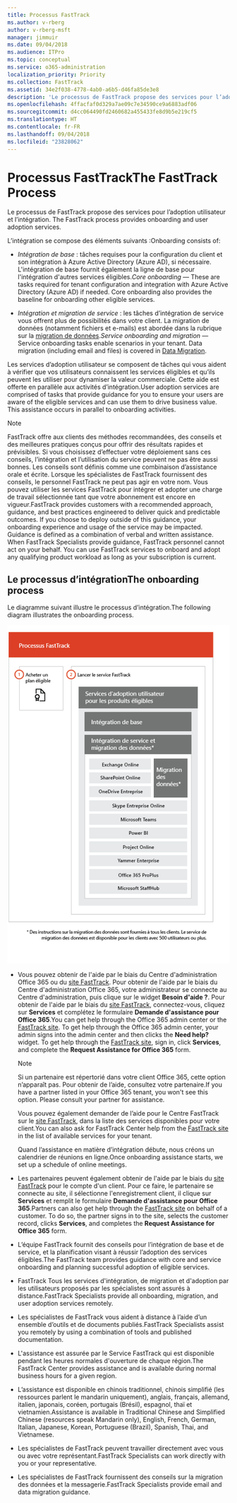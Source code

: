 ```yaml
---
title: Processus FastTrack
ms.author: v-rberg
author: v-rberg-msft
manager: jimmuir
ms.date: 09/04/2018
ms.audience: ITPro
ms.topic: conceptual
ms.service: o365-administration
localization_priority: Priority
ms.collection: FastTrack
ms.assetid: 34e2f038-4778-4ab0-a6b5-d46fa85de3e8
description: 'Le processus de FastTrack propose des services pour l’adoption utilisateur et l’intégration. '
ms.openlocfilehash: 4ffacfaf0d329a7ae09c7e34590ce9a6883adf06
ms.sourcegitcommit: d4cc064490fd2460682a455433fe8d9b5e219cf5
ms.translationtype: HT
ms.contentlocale: fr-FR
ms.lasthandoff: 09/04/2018
ms.locfileid: "23828062"
---
```

# <a name="the-fasttrack-process"></a><span data-ttu-id="b41db-103">Processus FastTrack</span><span class="sxs-lookup"><span data-stu-id="b41db-103">The FastTrack Process</span></span>

<span data-ttu-id="b41db-104">Le processus de FastTrack propose des services pour l’adoption utilisateur et l’intégration. </span><span class="sxs-lookup"><span data-stu-id="b41db-104">The FastTrack process provides onboarding and user adoption services.</span></span> 
  
<span data-ttu-id="b41db-105">L’intégration se compose des éléments suivants :</span><span class="sxs-lookup"><span data-stu-id="b41db-105">Onboarding consists of:</span></span>
  
- <span data-ttu-id="b41db-p101">*Intégration de base* : tâches requises pour la configuration du client et son intégration à Azure Active Directory (Azure AD), si nécessaire. L'intégration de base fournit également la ligne de base pour l'intégration d'autres services éligibles.</span><span class="sxs-lookup"><span data-stu-id="b41db-p101">*Core onboarding* — These are tasks required for tenant configuration and integration with Azure Active Directory (Azure AD) if needed. Core onboarding also provides the baseline for onboarding other eligible services.</span></span> 
    
- <span data-ttu-id="b41db-p102">*Intégration et migration de service* : les tâches d’intégration de service vous offrent plus de possibilités dans votre client. La migration de données (notamment fichiers et e-mails) est abordée dans la rubrique sur la [migration de données](data-migration.md).</span><span class="sxs-lookup"><span data-stu-id="b41db-p102">*Service onboarding and migration* — Service onboarding tasks enable scenarios in your tenant. Data migration (including email and files) is covered in [Data Migration](data-migration.md).</span></span> 
    
<span data-ttu-id="b41db-p103">Les services d’adoption utilisateur se composent de tâches qui vous aident à vérifier que vos utilisateurs connaissent les services éligibles et qu’ils peuvent les utiliser pour dynamiser la valeur commerciale. Cette aide est offerte en parallèle aux activités d’intégration.</span><span class="sxs-lookup"><span data-stu-id="b41db-p103">User adoption services are comprised of tasks that provide guidance for you to ensure your users are aware of the eligible services and can use them to drive business value. This assistance occurs in parallel to onboarding activities.</span></span>
  
> [!NOTE]
> <span data-ttu-id="b41db-p104">FastTrack offre aux clients des méthodes recommandées, des conseils et des meilleures pratiques conçus pour offrir des résultats rapides et prévisibles. Si vous choisissez d’effectuer votre déploiement sans ces conseils, l’intégration et l’utilisation du service peuvent ne pas être aussi bonnes. Les conseils sont définis comme une combinaison d’assistance orale et écrite. Lorsque les spécialistes de FastTrack fournissent des conseils, le personnel FastTrack ne peut pas agir en votre nom. Vous pouvez utiliser les services FastTrack pour intégrer et adopter une charge de travail sélectionnée tant que votre abonnement est encore en vigueur.</span><span class="sxs-lookup"><span data-stu-id="b41db-p104">FastTrack provides customers with a recommended approach, guidance, and best practices engineered to deliver quick and predictable outcomes. If you choose to deploy outside of this guidance, your onboarding experience and usage of the service may be impacted. Guidance is defined as a combination of verbal and written assistance. When FastTrack Specialists provide guidance, FastTrack personnel cannot act on your behalf. You can use FastTrack services to onboard and adopt any qualifying product workload as long as your subscription is current.</span></span> 
  
## <a name="the-onboarding-process"></a><span data-ttu-id="b41db-117">Le processus d’intégration</span><span class="sxs-lookup"><span data-stu-id="b41db-117">The onboarding process</span></span>

<span data-ttu-id="b41db-118">Le diagramme suivant illustre le processus d’intégration.</span><span class="sxs-lookup"><span data-stu-id="b41db-118">The following diagram illustrates the onboarding process.</span></span>
  
![Chronologie pour l’utilisation du service d’intégration](media/O365-Onboarding-Timeline.png)
  
- <span data-ttu-id="b41db-p105">Vous pouvez obtenir de l'aide par le biais du Centre d'administration Office 365 ou du [site FastTrack](https://go.microsoft.com/fwlink/?linkid=780698). Pour obtenir de l'aide par le biais du Centre d'administration Office 365, votre administrateur se connecte au Centre d'administration, puis clique sur le widget **Besoin d'aide ?**. Pour obtenir de l'aide par le biais du [site FastTrack](https://go.microsoft.com/fwlink/?linkid=780698), connectez-vous, cliquez sur **Services** et complétez le formulaire **Demande d'assistance pour Office 365**.</span><span class="sxs-lookup"><span data-stu-id="b41db-p105">You can get help through the Office 365 admin center or the [FastTrack site](https://go.microsoft.com/fwlink/?linkid=780698). To get help through the Office 365 admin center, your admin signs into the admin center and then clicks the **Need help?** widget. To get help through the [FastTrack site](https://go.microsoft.com/fwlink/?linkid=780698), sign in, click **Services**, and complete the **Request Assistance for Office 365** form.</span></span> 
    
    > [!NOTE]
    >  <span data-ttu-id="b41db-p106">Si un partenaire est répertorié dans votre client Office 365, cette option n’apparaît pas. Pour obtenir de l’aide, consultez votre partenaire.</span><span class="sxs-lookup"><span data-stu-id="b41db-p106">If you have a partner listed in your Office 365 tenant, you won't see this option. Please consult your partner for assistance.</span></span> 
  
    <span data-ttu-id="b41db-125">Vous pouvez également demander de l’aide pour le Centre FastTrack sur le [site FastTrack](https://go.microsoft.com/fwlink/?linkid=780698), dans la liste des services disponibles pour votre client.</span><span class="sxs-lookup"><span data-stu-id="b41db-125">You can also ask for FastTrack Center help from the [FastTrack site](https://go.microsoft.com/fwlink/?linkid=780698) in the list of available services for your tenant.</span></span> 
    
    <span data-ttu-id="b41db-126">Quand l’assistance en matière d’intégration débute, nous créons un calendrier de réunions en ligne.</span><span class="sxs-lookup"><span data-stu-id="b41db-126">Once onboarding assistance starts, we set up a schedule of online meetings.</span></span>
    
- <span data-ttu-id="b41db-p107">Les partenaires peuvent également obtenir de l'aide par le biais du [site FastTrack](https://go.microsoft.com/fwlink/?linkid=780698) pour le compte d'un client. Pour ce faire, le partenaire se connecte au site, il sélectionne l'enregistrement client, il clique sur **Services** et remplit le formulaire **Demande d'assistance pour Office 365**.</span><span class="sxs-lookup"><span data-stu-id="b41db-p107">Partners can also get help through the [FastTrack site](https://go.microsoft.com/fwlink/?linkid=780698) on behalf of a customer. To do so, the partner signs in to the site, selects the customer record, clicks **Services**, and completes the **Request Assistance for Office 365** form.</span></span> 
    
- <span data-ttu-id="b41db-129">L’équipe FastTrack fournit des conseils pour l’intégration de base et de service, et la planification visant à réussir l’adoption des services éligibles.</span><span class="sxs-lookup"><span data-stu-id="b41db-129">The FastTrack team provides guidance with core and service onboarding and planning successful adoption of eligible services.</span></span>
    
- <span data-ttu-id="b41db-130">FastTrack Tous les services d'intégration, de migration et d'adoption par les utilisateurs proposés par les spécialistes sont assurés à distance.</span><span class="sxs-lookup"><span data-stu-id="b41db-130">FastTrack Specialists provide all onboarding, migration, and user adoption services remotely.</span></span>
    
- <span data-ttu-id="b41db-131">Les spécialistes de FastTrack vous aident à distance à l’aide d’un ensemble d’outils et de documents publiés.</span><span class="sxs-lookup"><span data-stu-id="b41db-131">FastTrack Specialists assist you remotely by using a combination of tools and published documentation.</span></span>
    
- <span data-ttu-id="b41db-132">L'assistance est assurée par le Service FastTrack qui est disponible pendant les heures normales d'ouverture de chaque région.</span><span class="sxs-lookup"><span data-stu-id="b41db-132">The FastTrack Center provides assistance and is available during normal business hours for a given region.</span></span>
    
- <span data-ttu-id="b41db-133">L’assistance est disponible en chinois traditionnel, chinois simplifié (les ressources parlent le mandarin uniquement), anglais, français, allemand, italien, japonais, coréen, portugais (Brésil), espagnol, thaï et vietnamien.</span><span class="sxs-lookup"><span data-stu-id="b41db-133">Assistance is available in Traditional Chinese and Simplified Chinese (resources speak Mandarin only), English, French, German, Italian, Japanese, Korean, Portuguese (Brazil), Spanish, Thai, and Vietnamese.</span></span>
    
-  <span data-ttu-id="b41db-134">Les spécialistes de FastTrack peuvent travailler directement avec vous ou avec votre représentant.</span><span class="sxs-lookup"><span data-stu-id="b41db-134">FastTrack Specialists can work directly with you or your representative.</span></span> 
    
- <span data-ttu-id="b41db-135">Les spécialistes de FastTrack fournissent des conseils sur la migration des données et la messagerie.</span><span class="sxs-lookup"><span data-stu-id="b41db-135">FastTrack Specialists provide email and data migration guidance.</span></span>
    

  

